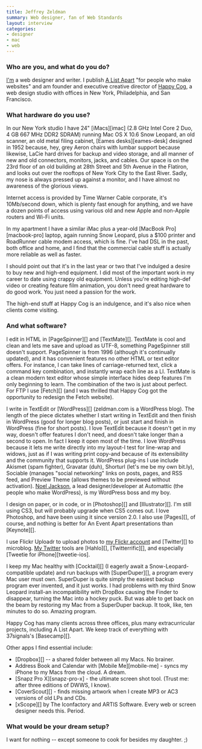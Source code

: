 ```yaml
---
title: Jeffrey Zeldman
summary: Web designer, fan of Web Standards
layout: interview
categories:
- designer
- mac
- web
---
```


### Who are you, and what do you do?

[I'm](http://zeldman.com/ "Zeldman's site.") a web designer and writer. I publish [A List Apart](http://www.alistapart.com/ "The ALA site.") "for people who make websites" and am founder and executive creative director of [Happy Cog](http://www.happycog.com/ "Happy Cog's site."), a web design studio with offices in New York, Philadelphia, and San Francisco.

### What hardware do you use?

In our New York studio I have 24" [iMacs][imac] (2.8 GHz Intel Core 2 Duo, 4 GB 667 MHz DDR2 SDRAM) running Mac OS X 10.6 Snow Leopard, an old scanner, an old metal filing cabinet, [Eames desks][eames-desk] designed in 1952 because, hey, grey Aeron chairs with lumbar support because likewise, LaCie hard drives for backup and video storage, and all manner of new and old connectors, monitors, jacks, and cables. Our space is on the 23rd floor of an old building at 28th Street and 5th Avenue in the Flatiron, and looks out over the rooftops of New York City to the East River. Sadly, my nose is always pressed up against a monitor, and I have almost no awareness of the glorious views.

Internet access is provided by Time Warner Cable corporate, it's 10Mb/second down, which is plenty fast enough for anything, and we have a dozen points of access using various old and new Apple and non-Apple routers and Wi-Fi units.

In my apartment I have a similar iMac plus a year-old [MacBook Pro][macbook-pro] laptop, again running Snow Leopard, plus a $100 printer and RoadRunner cable modem access, which is fine. I've had DSL in the past, both office and home, and I find that the commercial cable stuff is actually more reliable as well as faster.

I should point out that it's in the last year or two that I've indulged a desire to buy new and high-end equipment. I did most of the important work in my career to date using crappy old equipment. Unless you're editing high-def video or creating feature film animation, you don't need great hardware to do good work. You just need a passion for the work.

The high-end stuff at Happy Cog is an indulgence, and it's also nice when clients come visiting.

### And what software?

I edit in HTML in [PageSpinner][] and [TextMate][]. TextMate is cool and clean and lets me save and upload as UTF-8, something PageSpinner still doesn't support. PageSpinner is from 1996 (although it's continually updated), and it has convenient features no other HTML or text editor offers. For instance, I can take lines of carriage-returned text, click a command key combination, and instantly wrap each line as a LI. TextMate is a clean modern text editor whose simple interface hides deep features I'm only beginning to learn. The combination of the two is just about perfect. For FTP I use [Fetch][] (and I was thrilled that Happy Cog got the opportunity to redesign the Fetch website).

I write in TextEdit or [WordPress][] (zeldman.com is a WordPress blog). The length of the piece dictates whether I start writing in TextEdit and then finish in WordPress (good for longer blog posts), or just start and finish in WordPress (fine for short posts). I love TextEdit because it doesn't get in my way, doesn't offer features I don't need, and doesn't take longer than a second to open. In fact I keep it open most of the time. I love WordPress because it lets me write directly into my layout-I test for line-wrap and widows, just as if I was writing print copy-and because of its extensibility and the community that supports it. WordPress plug-ins I use include Akismet (spam fighter), Gravatar (duh), Shorturl (let's me be my own bit.ly), Sociable (manages "social networking" links on posts, pages, and RSS feed, and Preview Theme (allows themes to be previewed without activation). [Noel Jackson](http://jcksn.com/ "Noel's website."), a lead designer/developer at Automattic (the people who make WordPress), is my WordPress boss and my boy.

I design on paper, or in code, or in [Photoshop][] and [Illustrator][]. I'm still using CS3, but will probably upgrade when CS5 comes out. I love Photoshop, and have been using it since version 2.0. I also use [Pages][], of course, and nothing is better for An Event Apart presentations than [Keynote][].

I use Flickr Uploadr to upload photos to [my Flickr account](http://www.flickr.com/photos/zeldman/ "Zeldman's Flickr account.") and [Twitter][] to microblog. [My Twitter](http://twitter.com/zeldman "Zeldman's Twitter account.") tools are [Hahlo][], [Twitterrific][], and especially [Tweetie for iPhone][tweetie-ios].

I keep my Mac healthy with [Cocktail][] (I eagerly await a Snow-Leopard-compatible update) and run backups with [SuperDuper][], a program every Mac user must own. SuperDuper is quite simply the easiest backup program ever invented, and it just works. I had problems with my third Snow Leopard install-an incompatibility with DropBox causing the Finder to disappear, turning the Mac into a hockey puck. But was able to get back on the beam by restoring my Mac from a SuperDuper backup. It took, like, ten minutes to do so. Amazing program.

Happy Cog has many clients across three offices, plus many extracurricular projects, including A List Apart. We keep track of everything with 37signals's [Basecamp][].

Other apps I find essential include:

* [Dropbox][] -- a shared folder between all my Macs. No brainer.
* Address Book and Calendar with [Mobile Me][mobile-me] - syncs my iPhone to my Macs from the cloud. A dream.
* [Snapz Pro X][snapz-pro-x] - the ultimate screen shot tool. (Trust me: after three editions of DWWS, I know).
* [CoverScout][] - finds missing artwork when I create MP3 or AC3 versions of old LPs and CDs.
* [xScope][] by The Iconfactory and ARTIS Software. Every web or screen designer needs this. Period.

### What would be your dream setup?

I want for nothing -- except someone to cook for besides my daughter. ;)